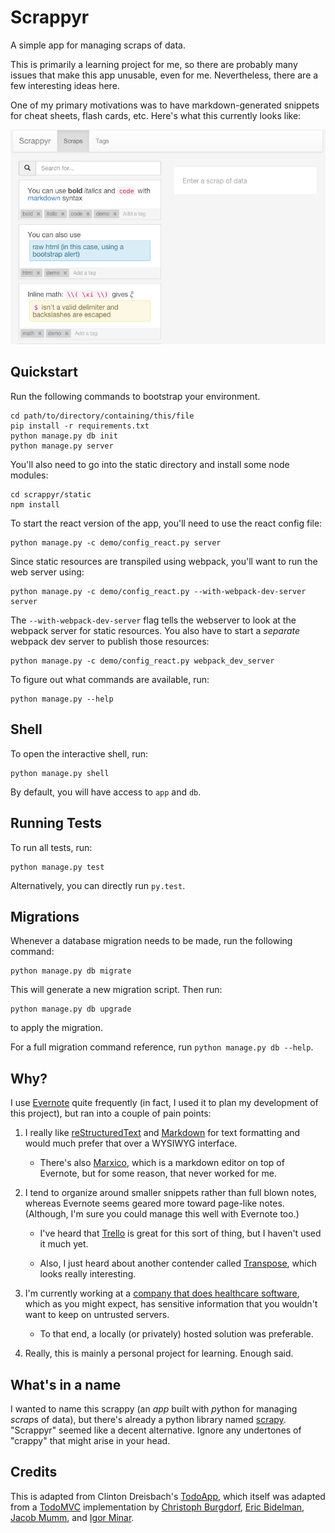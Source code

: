 Scrappyr
========

A simple app for managing scraps of data.

This is primarily a learning project for me, so there are probably many
issues that make this app unusable, even for me. Nevertheless, there are a few
interesting ideas here.

One of my primary motivations was to have markdown-generated snippets for
cheat sheets, flash cards, etc. Here's what this currently looks like:

![Scrappyr Screenshot](./static/scrappyr_screenshot.png)


Quickstart
----------

Run the following commands to bootstrap your environment.


```
cd path/to/directory/containing/this/file
pip install -r requirements.txt
python manage.py db init
python manage.py server
```

You'll also need to go into the static directory and install some node modules:

```
cd scrappyr/static
npm install
```

To start the react version of the app, you'll need to use the react config
file:

```
python manage.py -c demo/config_react.py server
```

Since static resources are transpiled using webpack, you'll want to run the web
server using:
```
python manage.py -c demo/config_react.py --with-webpack-dev-server server
```

The `--with-webpack-dev-server` flag tells the webserver to look at the webpack
server for static resources. You also have to start a _separate_ webpack dev
server to publish those resources:

```
python manage.py -c demo/config_react.py webpack_dev_server
```


To figure out what commands are available, run:

```
python manage.py --help
```

Shell
-----

To open the interactive shell, run:

    python manage.py shell

By default, you will have access to `app` and `db`.


Running Tests
-------------

To run all tests, run:

    python manage.py test

Alternatively, you can directly run `py.test`.


Migrations
----------

Whenever a database migration needs to be made, run the following command:

    python manage.py db migrate

This will generate a new migration script. Then run:

    python manage.py db upgrade

to apply the migration.

For a full migration command reference, run `python manage.py db --help`.


Why?
----

I use [Evernote](https://evernote.com/) quite frequently (in fact, I used it
to plan my development of this project), but ran into a couple of pain points:

1. I really like [reStructuredText](http://sphinx-doc.org/rest.html) and
   [Markdown](https://daringfireball.net/projects/markdown/) for text
   formatting and would much prefer that over a WYSIWYG interface.

    - There's also [Marxico](https://marxi.co/), which is a markdown editor
      on top of Evernote, but for some reason, that never worked for me.

2. I tend to organize around smaller snippets rather than full blown notes,
   whereas Evernote seems geared more toward page-like notes. (Although, I'm
   sure you could manage this well with Evernote too.)

    - I've heard that [Trello](https://trello.com/) is great for this sort of
      thing, but I haven't used it much yet.

    - Also, I just heard about another contender called [Transpose](https://transpose.com/), which looks really interesting.

3. I'm currently working at a
   [company that does healthcare software](http://www.athenahealth.com/),
   which as you might expect, has sensitive information that you wouldn't want
   to keep on untrusted servers.

    - To that end, a locally (or privately) hosted solution was preferable.

4. Really, this is mainly a personal project for learning. Enough said.


What's in a name
----------------

I wanted to name this scrappy (an *app* built with *py*thon for managing
*scrap*s of data), but there's already a python library named
[scrapy](http://scrapy.org/). "Scrappyr" seemed like a decent alternative.
Ignore any undertones of "crappy" that might arise in your head.


Credits
-------

This is adapted from Clinton Dreisbach's
[TodoApp](https://github.com/tiyd-python-2015-01/todomvc-angular-flask),
which itself was adapted from a [TodoMVC](http://todomvc.com) implementation by
[Christoph Burgdorf](http://twitter.com/cburgdorf),
[Eric Bidelman](http://ericbidelman.com),
[Jacob Mumm](http://jacobmumm.com), and
[Igor Minar](http://igorminar.com).

